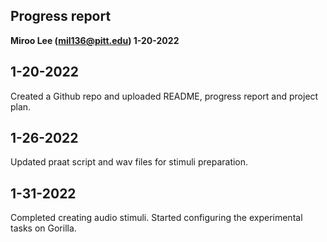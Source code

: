 ## Progress report
**Miroo Lee (mil136@pitt.edu) 1-20-2022**  

1-20-2022  
---------------  
Created a Github repo and uploaded README, progress report and project plan.    

1-26-2022
----------------
Updated praat script and wav files for stimuli preparation.

1-31-2022
----------------
Completed creating audio stimuli. Started configuring the experimental tasks on Gorilla.
